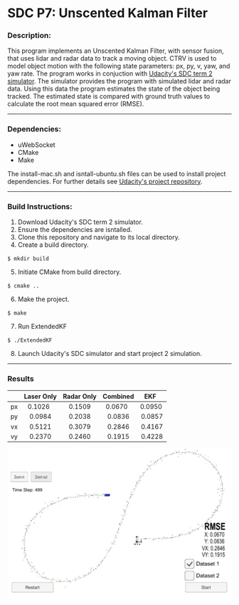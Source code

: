 # SDC P7: Unscented Kalman Filter

[//]: # (Image References)

[image1]: ./images/dataset1.jpeg "Dataset 1"
[image2]: ./images/dataset2.jpeg "Dataset 2"
[image3]: ./images/laser_nis.jpeg "Laser NIS"
[image4]: ./images/radar_nis.jpeg "Radar NIS"

### Description:
This program implements an Unscented Kalman Filter, with sensor fusion, that uses lidar and radar data to track a moving object. CTRV is used to model object motion with the following state parameters: px, py, v, yaw, and yaw rate. The program works in conjuction with [Udacity's SDC term 2 simulator](https://github.com/udacity/self-driving-car-sim/releases). The simulator provides the program with simulated lidar and radar data. Using this data the program estimates the state of the object being tracked. The estimated state is compared with ground truth values to calculate the root mean squared error (RMSE).

---

### Dependencies:

* uWebSocket
* CMake
* Make

The install-mac.sh and isntall-ubuntu.sh files can be used to install project dependencies. For further details see [Udacity's project repository](https://github.com/udacity/CarND-Extended-Kalman-Filter-Project).

---

### Build Instructions:

1. Download Udacity's SDC term 2 simulator.
2. Ensure the dependencies are isntalled.
3. Clone this repository and navigate to its local directory.
4. Create a build directory.
```shell
$ mkdir build  
```
5. Initiate CMake from build directory.
```shell
$ cmake ..   
```
6. Make the project.
```shell
$ make  
```
7. Run ExtendedKF
```shell
$ ./ExtendedKF  
```
8. Launch Udacity's SDC simulator and start project 2 simulation.

---

### Results

|     | Laser Only | Radar Only | Combined   | EKF       |
|:---:|:----------:|:----------:|:----------:|:---------:|
| px  | 0.1026     | 0.1509     | 0.0670     | 0.0950    |
| py  | 0.0984     | 0.2038     | 0.0836     | 0.0857    |
| vx  | 0.5121     | 0.3079     | 0.2846     | 0.4167    |
| vy  | 0.2370     | 0.2460     | 0.1915     | 0.4228    |


![alt text][image1]
